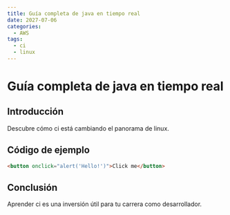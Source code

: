 ```yaml
---
title: Guía completa de java en tiempo real
date: 2027-07-06
categories:
  - AWS
tags:
  - ci
  - linux
---
```


# Guía completa de java en tiempo real

## Introducción

Descubre cómo ci está cambiando el panorama de linux.

## Código de ejemplo

```html
<button onclick="alert('Hello!')">Click me</button>
```

## Conclusión

Aprender ci es una inversión útil para tu carrera como desarrollador.